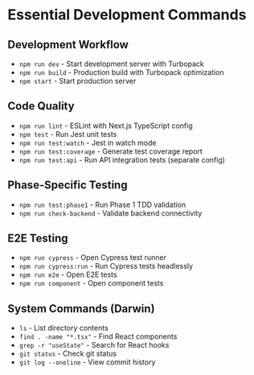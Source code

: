 # Essential Development Commands

## Development Workflow
- `npm run dev` - Start development server with Turbopack
- `npm run build` - Production build with Turbopack optimization
- `npm start` - Start production server

## Code Quality
- `npm run lint` - ESLint with Next.js TypeScript config
- `npm test` - Run Jest unit tests
- `npm run test:watch` - Jest in watch mode
- `npm run test:coverage` - Generate test coverage report
- `npm run test:api` - Run API integration tests (separate config)

## Phase-Specific Testing
- `npm run test:phase1` - Run Phase 1 TDD validation
- `npm run check-backend` - Validate backend connectivity

## E2E Testing
- `npm run cypress` - Open Cypress test runner
- `npm run cypress:run` - Run Cypress tests headlessly  
- `npm run e2e` - Open E2E tests
- `npm run component` - Open component tests

## System Commands (Darwin)
- `ls` - List directory contents
- `find . -name "*.tsx"` - Find React components
- `grep -r "useState"` - Search for React hooks
- `git status` - Check git status
- `git log --oneline` - View commit history